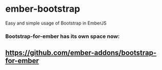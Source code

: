 ember-bootstrap
===============

Easy and simple usage of Bootstrap in EmberJS


### Bootstrap-for-ember has its own space now:

## https://github.com/ember-addons/bootstrap-for-ember
